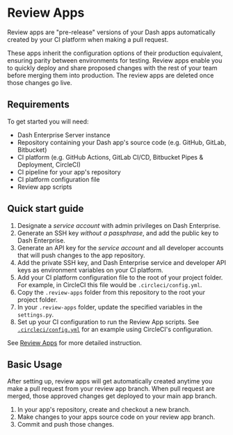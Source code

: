 # Review Apps

Review apps are "pre-release" versions of your Dash apps automatically
created by your CI platform when making a pull request.

These apps inherit the configuration options of their production equivalent,
ensuring parity between environments for testing. Review apps enable you to
quickly deploy and share proposed changes with the rest of your team before
merging them into production. The review apps are deleted once those changes
go live.

## Requirements

To get started you will need:

* Dash Enterprise Server instance
* Repository containing your Dash app's source code
    (e.g. GitHub, GitLab, Bitbucket)
* CI platform (e.g. GitHub Actions, GitLab CI/CD, Bitbucket Pipes & 
    Deployment, CircleCI)
* CI pipeline for your app's repository
* CI platform configuration file
* Review app scripts

## Quick start guide

1. Designate a *service account* with admin privileges on Dash Enterprise.
2. Generate an SSH key *without a passphrase*, and add the public key to
    Dash Enterprise.
3. Generate an API key for the *service account* and all developer accounts that will push changes to the app repository.
4. Add the private SSH key, and Dash Enterprise service and developer API keys as environment variables on your CI platform.
5. Add your CI platform configuration file to the root of your project folder. For example, in CircleCI this file would be `.circleci/config.yml`.
6. Copy the `.review-apps` folder from this repository to the root your project folder.
7. In your `.review-apps` folder, update the specified variables in the `settings.py`.
8. Set up your CI configuration to run the Review App scripts. See [`.circleci/config.yml`](https://github.com/plotly/dash-enterprise-review-apps/tree/main/.circleci) for an example using CircleCI's configuration.


See [Review Apps](https://dash.plotly.com/dash-enterprise/review-apps) for more detailed instruction.

## Basic Usage

After setting up, review apps will get automatically created anytime you make a pull request from your review app branch. When pull request are merged, those approved changes get deployed to your main app branch.

1. In your app's repository, create and checkout a new branch.
2. Make changes to your apps source code on your review app branch.
3. Commit and push those changes.

